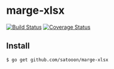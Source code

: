 # marge-xlsx

[![Build Status](https://travis-ci.org/satooon/marge-xlsx.svg?branch=master)](https://travis-ci.org/satooon/marge-xlsx)
[![Coverage Status](https://coveralls.io/repos/github/satooon/marge-xlsx/badge.svg?branch=master)](https://coveralls.io/github/satooon/marge-xlsx?branch=master)

## Install

```
$ go get github.com/satooon/marge-xlsx
```
